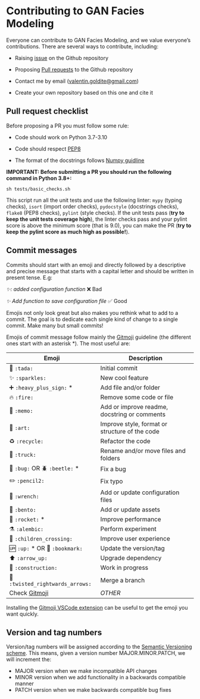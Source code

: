 # Contributing to GAN Facies Modeling

Everyone can contribute to GAN Facies Modeling, and we value everyone’s
contributions. There are several ways to contribute, including:

- Raising [issue](https://github.com/valentingol/my_workflow_template/issues)
on the Github repository

- Proposing [Pull requests](https://github.com/valentingol/my_workflow_template/pulls)
to the Github repository

- Contact me by email (valentin.goldite@gmail.com)

- Create your own repository based on this one and cite it

## Pull request checklist

Before proposing a PR you must follow some rule:

- Code should work on Python 3.7-3.10

- Code should respect [PEP8](https://peps.python.org/pep-0008/)

- The format of the docstrings follows
[Numpy guidline](https://numpydoc.readthedocs.io/en/latest/format.html)

**IMPORTANT: Before submitting a PR you should run the following command
in Python 3.8+:**

```script
sh tests/basic_checks.sh
```

This script run all the unit tests and use the following linter: `mypy`
(typing checks), `isort` (import order checks), `pydocstyle` (docstrings
checks), `flake8` (PEP8 checks), `pylint` (style checks). If the unit tests
pass (**try to keep the unit tests coverage high**), the linter checks pass
and your pylint score is above the minimum score (that is 9.0), you can make
the PR (**try to keep the pylint score as much high as possible!**).

## Commit messages

Commits should start with an emoji and directly followed by a descriptive and
precise message that starts with a capital letter and should be written in
present tense. E.g:

*✨: added configuration function* ❌ Bad

*✨ Add function to save configuration file* ✅ Good

Emojis not only look great but also makes you rethink what to add to a commit.
The goal is to dedicate each single kind of change to a single commit.
Make many but small commits!

Emojis of commit message follow mainly the [Gitmoji](https://gitmoji.dev/)
guideline (the different ones start with an asterisk *). The most useful are:

| Emoji                                 | Description                                     |
| ------------------------------------- | ----------------------------------------------- |
| 🎉 `:tada:`                        | Initial commit                                  |
| ✨ `:sparkles:`                    | New cool feature                                |
| ➕ `:heavy_plus_sign:` *           | Add file and/or folder                          |
| 🔥 `:fire:`                        | Remove some code or file                        |
| 📝 `:memo:`                        | Add or improve readme, docstring or comments    |
| 🎨 `:art:`                         | Improve style, format or structure  of the code |
| ♻️ `:recycle:`                       | Refactor the code                               |
| 🚚 `:truck:`                       | Rename and/or move files and folders            |
| 🐛 `:bug:` OR 🪲 `:beetle:` *   | Fix a bug                                       |
| ✏️  `:pencil2:`                      | Fix typo                                        |
| 🔧 `:wrench:`                      | Add or update configuration files               |
| 🍱 `:bento:`                       | Add or update assets                            |
| 🚀 `:rocket:` *                    | Improve performance                             |
| ⚗️ `:alembic:`                       | Perform experiment                              |
| 🚸 `:children_crossing:`           | Improve user experience                         |
| 🆙 `:up:` * OR 🔖 `:bookmark:`  | Update the version/tag                          |
| ⬆️  `:arrow_up:`                     | Upgrade dependency                              |
| 🚧 `:construction:`                | Work in progress                                |
| 🔀 `:twisted_rightwards_arrows:`   | Merge a branch                                  |
| Check [Gitmoji](https://gitmoji.dev/) | *OTHER*                                         |

Installing the [Gitmoji VSCode extension](https://marketplace.visualstudio.com/items?itemName=seatonjiang.gitmoji-vscode)
can be useful to get the emoji you want quickly.

## Version and tag numbers

Version/tag numbers will be assigned according to the
[Semantic Versioning scheme](https://semver.org/). This means, given a version
number MAJOR.MINOR.PATCH, we will increment the:

- MAJOR version when we make incompatible API changes
- MINOR version when we add functionality in a backwards compatible manner
- PATCH version when we make backwards compatible bug fixes

